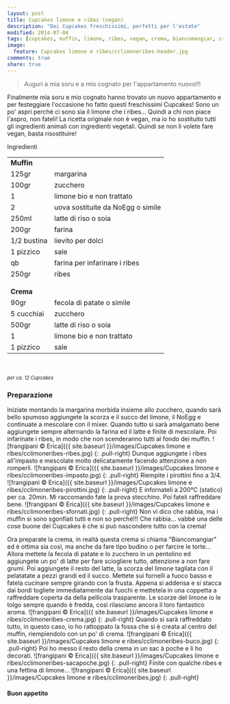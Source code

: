 ```yaml
---
layout: post
title: Cupcakes limone e ribes (vegan)
description: "Dei Cupcakes freschissimi, perfetti per l'estate"
modified: 2014-07-04
tags: [cupcakes, muffin, limone, ribes, vegan, crema, biancomangiar, crema al limone]
image:
  feature: Cupcakes limone e ribes/cclimoneribes-header.jpg
comments: true
share: true
---
```


> Auguri a mia soru e a mio cognato per l'appartamento nuovo!!!

Finalmente mia soru e mio cognato hanno trovato un nuovo appartamento e per festeggiare l'occasione ho fatto questi freschissimi Cupcakes! Sono un po' aspri perché ci sono sia il limone che i ribes... Quindi a chi non piace l'aspro, non fateli! La ricetta originale non è vegan, ma io ho sostituito tutti gli ingredienti animali con ingredienti vegetali. Quindi se non li volete fare vegan, basta risostituire!


<div class="ingredients">
  <div class="ingredients-title">Ingredienti</div>
  <table>
    <tbody>
      <tr>
        <td colspan="2"><b>Muffin</b></td>
      </tr>
      <tr>
        <td>125gr</td>
        <td>margarina</td>
      </tr>
      <tr>
        <td>100gr</td>
        <td>zucchero</td>
      </tr>
      <tr>
        <td>1</td>
        <td>limone bio e non trattato</td>
      </tr>
      <tr>
        <td>2</td>
        <td>uova sostituite da NoEgg o simile</td>
      </tr>
      <tr>
        <td>250ml</td>
        <td>latte di riso o soia</td>
      </tr>
      <tr>
        <td>200gr</td>
        <td>farina</td>
      </tr>
      <tr> 
        <td>1/2 bustina</td>
        <td>lievito per dolci</td>
      </tr>
      <tr>   
        <td>1 pizzico</td>
        <td>sale</td>
      </tr>
      <tr>
        <td>qb</td>
        <td>farina per infarinare i ribes</td>
      </tr>
      <tr>   
        <td>250gr</td>
        <td>ribes</td>
      </tr>
      <tr style="height: 15px;"></tr>
      <tr>          
        <td colspan="2"><b>Crema</b></td>
      </tr>
      <tr>
        <td>90gr</td>
        <td>fecola di patate o simile</td>
      </tr>
      <tr>      
        <td>5 cucchiai</td>
        <td>zucchero</td>
      </tr>
      <tr>
        <td>500gr</td>
        <td>latte di riso o soia</td>
      </tr>
      <tr>
        <td>1</td>
        <td>limone bio e non trattato</td>
      </tr>
      <tr>
        <td>1 pizzico</td>
        <td>sale</td>      
      </tr>
    </tbody>
  </table>
  <br></br>
  <i class="pull-right" style="font-size: 80%;">per ca. 12 Cupcakes</i>
</div>


<h3>
  <font color="grey">
    <i class="icon-cogs"></i>
  </font> Preparazione
</h3>

Iniziate montando la margarina morbida insieme allo zucchero, quando sarà bello spumoso aggiungete la scorza e il succo del limone, il NoEgg e continuate a mescolare con il mixer. Quando tutto si sarà amalgamato bene aggiungete sempre alternando la farina ed il latte e finite di mescolare. Poi infarinate i ribes, in modo che non scenderanno tutti al fondo dei muffin.
![frangipani © Erica]({{ site.baseurl }}/images/Cupcakes limone e ribes/cclimoneribes-ribes.jpg)
{: .pull-right}
Dunque aggiungete i ribes all'impasto e mescolate molto delicatamente facendo attenzione a non romperli. 
![frangipani © Erica]({{ site.baseurl }}/images/Cupcakes limone e ribes/cclimoneribes-impasto.jpg)
{: .pull-right}
Riempite i pirottini fino a 3/4.
![frangipani © Erica]({{ site.baseurl }}/images/Cupcakes limone e ribes/cclimoneribes-pirottini.jpg)
{: .pull-right}
E infornateli a 200°C (statico) per ca. 20min. Mi raccomando fate la prova stecchino. Poi fateli raffreddare bene. 
![frangipani © Erica]({{ site.baseurl }}/images/Cupcakes limone e ribes/cclimoneribes-sfornati.jpg)
{: .pull-right}
Non vi dico che rabbia, ma i muffin si sono sgonfiati tutti e non so perché!!! Che rabbia... vabbé una delle cose buone dei Cupcakes è che si può nascondere tutto con la crema!

Ora preparate la crema, in realtà questa crema si chiama "Biancomangiar" ed è ottima sia così, ma anche da fare tipo budino o per farcire le torte... Allora mettete la fecola di patate e lo zucchero in un pentolino ed aggiungete un po' di latte per fare sciogliere tutto, attenzione a non fare grumi. Poi aggiungete il resto del latte, la scorza del limone tagliata con il pelatatate a pezzi grandi ed il succo. Mettete sui fornelli a fuoco basso e fatela cucinare sempre girando con la frusta. Appena si addensa e si stacca dai bordi togliete immediatamente dai fuochi e mettetela in una coppetta a raffreddare coperta da della pellicola trasparente. Le scorze del limone io le tolgo sempre quando è fredda, così rilasciano ancora il loro fantastico aroma.
![frangipani © Erica]({{ site.baseurl }}/images/Cupcakes limone e ribes/cclimoneribes-crema.jpg)
{: .pull-right}
Quando si sarà raffreddato tutto, in questo caso, io ho rattoppato la fossa che si è creata al centro del muffin, riempiendolo con un po' di crema. 
![frangipani © Erica]({{ site.baseurl }}/images/Cupcakes limone e ribes/cclimoneribes-buco.jpg)
{: .pull-right}
Poi ho messo il resto della crema in un sac à poche e li ho decorati. 
![frangipani © Erica]({{ site.baseurl }}/images/Cupcakes limone e ribes/cclimoneribes-sacapoche.jpg)
{: .pull-right}
Finite con qualche ribes e una fettina di limone...
![frangipani © Erica]({{ site.baseurl }}/images/Cupcakes limone e ribes/cclimoneribes.jpg)
{: .pull-right}

<h4>Buon appetito
  <font color="red">
    <i class="icon-smile"></i>
  </font>
</h4>

